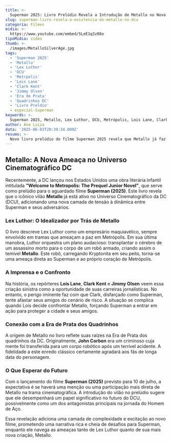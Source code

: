 ```yaml
---
title: >-
  Superman 2025: Livro Prelúdio Revela a Introdução de Metallo no Novo Universo DC
slug: superman-livro-revela-a-existencia-do-metallo-no-dcu
categoria: Filmes
midia: >-
  https://www.youtube.com/embed/SLeE1q3z08o
tipoMidia: video
thumb: >-
  /images/MetalloSilverAge.jpg
tags:
  - 'Superman 2025'
  - 'Metallo'
  - 'Lex Luthor'
  - 'DCU'
  - 'Metrpolis'
  - 'Lois Lane'
  - 'Clark Kent'
  - 'Jimmy Olsen'
  - 'Era de Prata'
  - 'Quadrinhos DC'
  - 'Livro Preldio'
  - especial-Superman
keywords: >-
  Superman 2025, Metallo, Lex Luthor, DCU, Metrópolis, Lois Lane, Clark Kent, Jimmy Olsen, Era de Prata, Quadrinhos DC, Livro Prelúdio
author: Ana Luiza
data: '2025-06-03T20:39:34.000Z'
resumo: >-
  Novo livro prelúdio do filme Superman 2025 revela que Metallo já faz parte do Universo DC, enfrentando o Homem de Aço após plano ousado de Lex Luthor. Descubra como a narrativa se conecta às origens clássicas do vilão nos quadrinhos.
---
```


## Metallo: A Nova Ameaça no Universo Cinematográfico DC

Recentemente, a DC lançou nos Estados Unidos uma obra literária infantil intitulada **"Welcome to Metropolis: The Prequel Junior Novel"**, que serve como prelúdio para o aguardado filme **Superman (2025)**. Este livro revela que o icônico vilão **Metallo** já está ativo no Universo Cinematográfico da DC (DCU), adicionando uma nova camada de tensão à dinâmica entre Superman e seus adversários.

### Lex Luthor: O Idealizador por Trás de Metallo

O livro descreve Lex Luthor como um empresário maquiavélico, sempre envolvido em tramas que ameaçam a paz em Metrópolis. Em sua última manobra, Luthor orquestra um plano audacioso: transplantar o cérebro de um assassino morto para o corpo de um robô armado, criando assim o temível **Metallo**. Este robô, carregando Kryptonita em seu peito, torna-se uma ameaça direta ao Superman e ao próprio coração de Metrópolis.

### A Imprensa e o Confronto

Na história, os repórteres **Lois Lane**, **Clark Kent** e **Jimmy Olsen** veem essa criação sinistra como a oportunidade de suas carreiras jornalísticas. No entanto, o perigo iminente faz com que Clark, disfarçado como Superman, tente afastar seus amigos do cenário de risco. A situação se complica quando Lois decide confrontar Metallo, forçando Superman a entrar em ação para proteger a cidade e seus amigos.

### Conexão com a Era de Prata dos Quadrinhos

A origem de Metallo no livro reflete suas raízes na Era de Prata dos quadrinhos da DC. Originalmente, **John Corben** era um criminoso cuja mente foi transferida para um corpo robótico após um terrível acidente. A fidelidade a este enredo clássico certamente agradará aos fãs de longa data do personagem.

### O Que Esperar do Futuro

Com o lançamento do filme **Superman (2025)** previsto para 10 de julho, a expectativa é se haverá uma menção ou uma participação mais direta de Metallo na trama cinematográfica. A introdução do vilão no prelúdio sugere que ele desempenhará um papel significativo no futuro do DCU, possivelmente como um dos antagonistas principais na jornada do Homem de Aço.

Essa revelação adiciona uma camada de complexidade e excitação ao novo filme, prometendo uma narrativa rica e cheia de desafios para Superman, enquanto ele navega as ameaças tanto de Lex Luthor quanto de sua mais nova criação, Metallo.